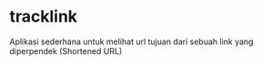 # tracklink
Aplikasi sederhana untuk melihat url tujuan dari sebuah link yang diperpendek (Shortened URL)
